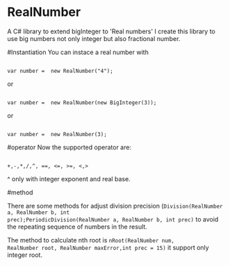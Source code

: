 # RealNumber
A C# library to extend bigInteger to 'Real numbers' 
I create this library to use big numbers not only integer but also fractional number.

#Instantiation
You can instace a real number with

<code>
var number =  new RealNumber("4");
</code>

or

<code>
var number =  new RealNumber(new BigInteger(3));
</code>

or

<code>
var number =  new RealNumber(3);
</code>

#operator
Now the supported operator are:

<code>
+,-,*,/,^, ==, <=, >=, <,>
</code>

^ only with integer exponent and real base.


#method

There are some methods for adjust division precision (<code>Division(RealNumber a, RealNumber b, int prec);PeriodicDivision(RealNumber a, RealNumber b, int prec)</code> to avoid the repeating sequence of numbers in the result.

The method to calculate nth root is
<code>nRoot(RealNumber num, RealNumber root, RealNumber maxError,int prec = 15)</code>  it support only integer root.
